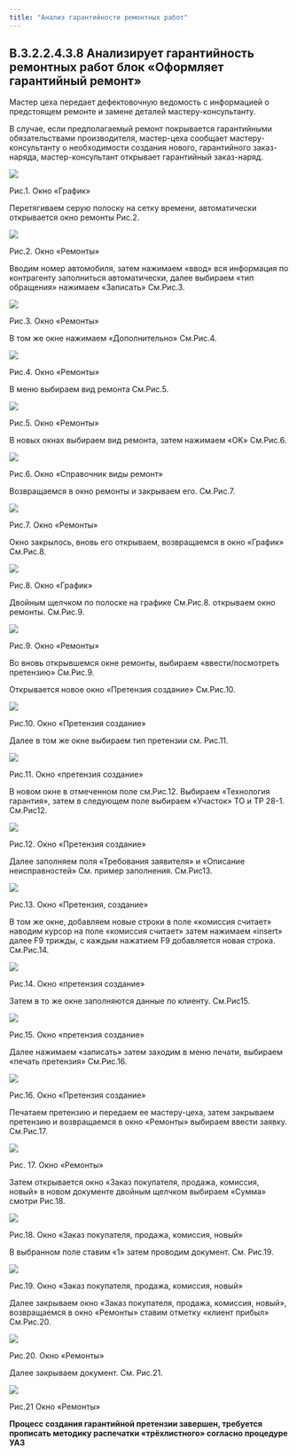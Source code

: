 ```yaml
---
title: "Анализ гарантийности ремонтных работ"
---
```


## B.3.2.2.4.3.8 Анализирует гарантийность ремонтных работ блок «Оформляет гарантийный ремонт»

Мастер цеха передает дефектовочную ведомость с информацией о предстоящем ремонте и замене деталей мастеру-консультанту.

В случае, если предполагаемый ремонт покрывается гарантийными обязательствами производителя, мастер-цеха сообщает мастеру-консультанту о необходимости создания нового, гарантийного заказ-наряда, мастер-консультант открывает гарантийный заказ-наряд.

![](UPP/_attach/lu190121xw2wg_tmp_dcfb37b69a080e3.png)

Рис.1. Окно «График»

Перетягиваем серую полоску на сетку времени, автоматически открывается окно ремонты Рис.2.

![](UPP/_attach/lu190121xw2wg_tmp_c8753e40a02700dd.png)

Рис.2. Окно «Ремонты»

Вводим номер автомобиля, затем нажимаем «ввод» вся информация по контрагенту заполниться автоматически, далее выбираем «тип обращения» нажимаем «Записать» См.Рис.3.

![](UPP/_attach/lu190121xw2wg_tmp_536bdb4502d5ffd2.png)

Рис.3. Окно «Ремонты»

В том же окне нажимаем «Дополнительно» См.Рис.4.

![](UPP/_attach/lu190121xw2wg_tmp_80ec3460ca95373b.png)

Рис.4. Окно «Ремонты»

В меню выбираем вид ремонта См.Рис.5.

![](UPP/_attach/lu190121xw2wg_tmp_c5b991a0e8c26357.png)

Рис.5. Окно «Ремонты»

В новых окнах выбираем вид ремонта, затем нажимаем «OK» См.Рис.6.

![](UPP/_attach/lu190121xw2wg_tmp_f51f60c2f05a5e52.png)

Рис.6. Окно «Справочник виды ремонт»

Возвращаемся в окно ремонты и закрываем его. См.Рис.7.

![](UPP/_attach/lu190121xw2wg_tmp_f837b8f5c0d17f00.png)

Рис.7. Окно «Ремонты»

Окно закрылось, вновь его открываем, возвращаемся в окно «График» См.Рис.8.

![](UPP/_attach/lu190121xw2wg_tmp_90c2a81d1bc4e714.png)

Рис.8. Окно «График»

Двойным щелчком по полоске на графике См.Рис.8. открываем окно ремонты. См.Рис.9.

![](UPP/_attach/lu190121xw2wg_tmp_a623348ee6b4059c.png)

Рис.9. Окно «Ремонты»

Во вновь открывшемся окне ремонты, выбираем «ввести/посмотреть претензию» См.Рис.9.

Открывается новое окно «Претензия создание» См.Рис.10.

![](UPP/_attach/lu190121xw2wg_tmp_712f04582ff4e270.png)

Рис.10. Окно «Претензия создание»

Далее в том же окне выбираем тип претензии см. Рис.11.

![](UPP/_attach/lu190121xw2wg_tmp_e25f614f54e657b0.png)

Рис.11. Окно «претензия создание»

В новом окне в отмеченном поле см.Рис.12. Выбираем «Технология гарантия», затем в следующем поле выбираем «Участок» ТО и ТР 28-1. См.Рис12.

![](UPP/_attach/lu190121xw2wg_tmp_802c5a98aa6741cf.png)

Рис.12. Окно «Претензия создание»

Далее заполняем поля «Требования заявителя» и «Описание неисправностей» См. пример заполнения. См.Рис13.

![](UPP/_attach/lu190121xw2wg_tmp_d13d359e99d42cb6.png)

Рис.13. Окно «Претензия, создание»

В том же окне, добавляем новые строки в поле «комиссия считает» наводим курсор на поле «комиссия считает» затем нажимаем «insert» далее F9 трижды, с каждым нажатием F9 добавляется новая строка. См.Рис.14.

![](UPP/_attach/lu190121xw2wg_tmp_31fcadafa7b8e259.png)

Рис.14. Окно «претензия создание»

Затем в то же окне заполняются данные по клиенту. См.Рис15.

![](UPP/_attach/lu190121xw2wg_tmp_9bb6fe01f562e117.png)

Рис.15. Окно «претензия создание»

Далее нажимаем «записать» затем заходим в меню печати, выбираем «печать претензия» См.Рис.16.

![](UPP/_attach/lu190121xw2wg_tmp_ee0f49e4edd4df10.png)

Рис.16. Окно «Претензия создание»

Печатаем претензию и передаем ее мастеру-цеха, затем закрываем претензию и возвращаемся в окно «Ремонты» выбираем ввести заявку. См.Рис.17.

![](UPP/_attach/lu190121xw2wg_tmp_306c6ac1818dca5e.png)

Рис. 17. Окно «Ремонты»

Затем открывается окно «Заказ покупателя, продажа, комиссия, новый» в новом документе двойным щелчком выбираем «Cумма» смотри Рис.18.

![](UPP/_attach/lu190121xw2wg_tmp_15b85ad3bca035a0.png)

Рис.18. Окно «Заказ покупателя, продажа, комиссия, новый»

В выбранном поле ставим «1» затем проводим документ. См. Рис.19.

![](UPP/_attach/lu190121xw2wg_tmp_26355fda4afc797e.png)

Рис.19. Окно «Заказ покупателя, продажа, комиссия, новый»

Далее закрываем окно «Заказ покупателя, продажа, комиссия, новый», возвращаемся в окно «Ремонты» ставим отметку «клиент прибыл» См.Рис.20.

![](UPP/_attach/lu190121xw2wg_tmp_b993b2219f1157a0.png)

Рис.20. Окно «Ремонты»

Далее закрываем документ. См. Рис.21.

![](UPP/_attach/lu190121xw2wg_tmp_5a541a59ce61283e.png)

Рис.21 Окно «Ремонты»

**Процесс создания гарантийной претензии завершен, требуется прописать методику распечатки «трёхлистного» согласно процедуре УАЗ**


